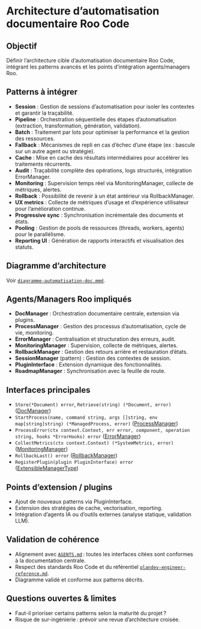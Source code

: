# Architecture d’automatisation documentaire Roo Code

## Objectif
Définir l’architecture cible d’automatisation documentaire Roo Code, intégrant les patterns avancés et les points d’intégration agents/managers Roo.

## Patterns à intégrer

- **Session** : Gestion de sessions d’automatisation pour isoler les contextes et garantir la traçabilité.
- **Pipeline** : Orchestration séquentielle des étapes d’automatisation (extraction, transformation, génération, validation).
- **Batch** : Traitement par lots pour optimiser la performance et la gestion des ressources.
- **Fallback** : Mécanismes de repli en cas d’échec d’une étape (ex : bascule sur un autre agent ou stratégie).
- **Cache** : Mise en cache des résultats intermédiaires pour accélérer les traitements récurrents.
- **Audit** : Traçabilité complète des opérations, logs structurés, intégration ErrorManager.
- **Monitoring** : Supervision temps réel via MonitoringManager, collecte de métriques, alertes.
- **Rollback** : Possibilité de revenir à un état antérieur via RollbackManager.
- **UX metrics** : Collecte de métriques d’usage et d’expérience utilisateur pour l’amélioration continue.
- **Progressive sync** : Synchronisation incrémentale des documents et états.
- **Pooling** : Gestion de pools de ressources (threads, workers, agents) pour le parallélisme.
- **Reporting UI** : Génération de rapports interactifs et visualisation des statuts.

## Diagramme d’architecture

Voir [`diagramme-automatisation-doc.mmd`](diagramme-automatisation-doc.mmd).

## Agents/Managers Roo impliqués

- **DocManager** : Orchestration documentaire centrale, extension via plugins.
- **ProcessManager** : Gestion des processus d’automatisation, cycle de vie, monitoring.
- **ErrorManager** : Centralisation et structuration des erreurs, audit.
- **MonitoringManager** : Supervision, collecte de métriques, alertes.
- **RollbackManager** : Gestion des retours arrière et restauration d’états.
- **SessionManager** (pattern) : Gestion des contextes de session.
- **PluginInterface** : Extension dynamique des fonctionnalités.
- **RoadmapManager** : Synchronisation avec la feuille de route.

## Interfaces principales

- `Store(*Document) error`, `Retrieve(string) (*Document, error)` ([DocManager](AGENTS.md))
- `StartProcess(name, command string, args []string, env map[string]string) (*ManagedProcess, error)` ([ProcessManager](AGENTS.md))
- `ProcessError(ctx context.Context, err error, component, operation string, hooks *ErrorHooks) error` ([ErrorManager](AGENTS.md))
- `CollectMetrics(ctx context.Context) (*SystemMetrics, error)` ([MonitoringManager](AGENTS.md))
- `RollbackLast() error` ([RollbackManager](AGENTS.md))
- `RegisterPlugin(plugin PluginInterface) error` ([ExtensibleManagerType](AGENTS.md))

## Points d’extension / plugins

- Ajout de nouveaux patterns via PluginInterface.
- Extension des stratégies de cache, vectorisation, reporting.
- Intégration d’agents IA ou d’outils externes (analyse statique, validation LLM).

## Validation de cohérence

- Alignement avec [`AGENTS.md`](../../../../AGENTS.md) : toutes les interfaces citées sont conformes à la documentation centrale.
- Respect des standards Roo Code et du référentiel [`plandev-engineer-reference.md`](../../../../.roo/rules/rules-plandev-engineer/plandev-engineer-reference.md).
- Diagramme validé et conforme aux patterns décrits.

## Questions ouvertes & limites

- Faut-il prioriser certains patterns selon la maturité du projet ?
- Risque de sur-ingénierie : prévoir une revue d’architecture croisée.
